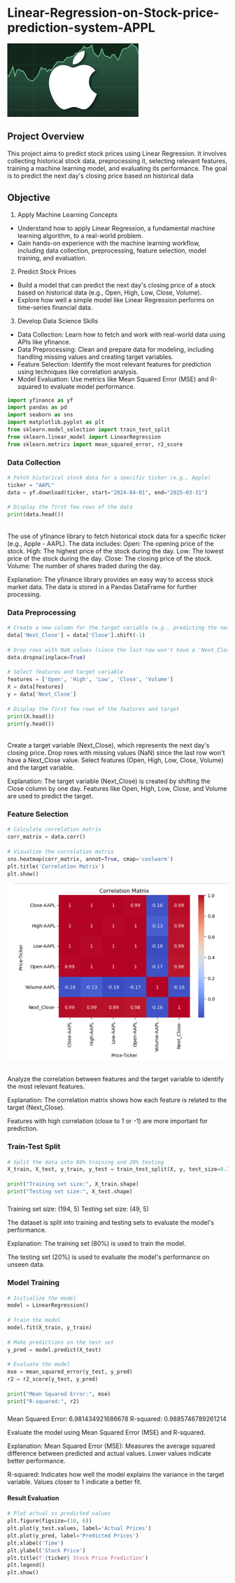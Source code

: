 # Linear-Regression-on-Stock-price-prediction-system-APPL

![Appl Logo](https://github.com/Oriakhi-Osariemen/Linear-Regression-on-Stock-price-prediction-system-APPL/blob/main/download%20(2).jpeg)

## Project Overview
This project aims to predict stock prices using Linear Regression. It involves collecting historical stock data, preprocessing it, selecting relevant features, training a machine learning model, and evaluating its performance. The goal is to predict the next day's closing price based on historical data

## Objective
1. Apply Machine Learning Concepts
  - Understand how to apply Linear Regression, a fundamental machine learning algorithm, to a real-world problem.
  - Gain hands-on experience with the machine learning workflow, including data collection, preprocessing, feature selection, model training, and evaluation.

2. Predict Stock Prices
  - Build a model that can predict the next day's closing price of a stock based on historical data (e.g., Open, High, Low, Close, Volume).
  - Explore how well a simple model like Linear Regression performs on time-series financial data.

3. Develop Data Science Skills
  - Data Collection: Learn how to fetch and work with real-world data using APIs like yfinance.
  - Data Preprocessing: Clean and prepare data for modeling, including handling missing values and creating target variables.
  - Feature Selection: Identify the most relevant features for prediction using techniques like correlation analysis.
  - Model Evaluation: Use metrics like Mean Squared Error (MSE) and R-squared to evaluate model performance.

```Python
import yfinance as yf
import pandas as pd
import seaborn as sns
import matplotlib.pyplot as plt
from sklearn.model_selection import train_test_split
from sklearn.linear_model import LinearRegression
from sklearn.metrics import mean_squared_error, r2_score
```

### Data Collection
```Python
# Fetch historical stock data for a specific ticker (e.g., Apple)
ticker = "AAPL"
data = yf.download(ticker, start="2024-04-01", end="2025-03-31")

# Display the first few rows of the data
print(data.head())
```
######
The use of yfinance library to fetch historical stock data for a specific ticker (e.g., Apple - AAPL). 
The data includes:
Open: The opening price of the stock.
High: The highest price of the stock during the day.
Low: The lowest price of the stock during the day.
Close: The closing price of the stock.
Volume: The number of shares traded during the day.

Explanation:
The yfinance library provides an easy way to access stock market data.
The data is stored in a Pandas DataFrame for further processing.

### Data Preprocessing 
```Python
# Create a new column for the target variable (e.g., predicting the next day's closing price)
data['Next_Close'] = data['Close'].shift(-1)

# Drop rows with NaN values (since the last row won't have a 'Next_Close')
data.dropna(inplace=True)

# Select features and target variable
features = ['Open', 'High', 'Low', 'Close', 'Volume']
X = data[features]
y = data['Next_Close']

# Display the first few rows of the features and target
print(X.head())
print(y.head())
```
######
Create a target variable (Next_Close), which represents the next day's closing price.
Drop rows with missing values (NaN) since the last row won't have a Next_Close value.
Select features (Open, High, Low, Close, Volume) and the target variable.

Explanation:
The target variable (Next_Close) is created by shifting the Close column by one day.
Features like Open, High, Low, Close, and Volume are used to predict the target.

### Feature Selection 
```Python
# Calculate correlation matrix
corr_matrix = data.corr()

# Visualize the correlation matrix
sns.heatmap(corr_matrix, annot=True, cmap='coolwarm')
plt.title('Correlation Matrix')
plt.show()
```
![Result](https://github.com/Oriakhi-Osariemen/Linear-Regression-on-Stock-price-prediction-system-APPL/blob/main/Screenshot%202025-03-21%20012257.png)

######
Analyze the correlation between features and the target variable to identify the most relevant features.

Explanation:
The correlation matrix shows how each feature is related to the target (Next_Close).

Features with high correlation (close to 1 or -1) are more important for prediction.

### Train-Test Split
```Python
# Split the data into 80% training and 20% testing
X_train, X_test, y_train, y_test = train_test_split(X, y, test_size=0.2, random_state=42)

print("Training set size:", X_train.shape)
print("Testing set size:", X_test.shape)
```

#####
Training set size: (194, 5)
Testing set size: (49, 5)

The dataset is split into training and testing sets to evaluate the model's performance.

Explanation:
The training set (80%) is used to train the model.

The testing set (20%) is used to evaluate the model's performance on unseen data.

### Model Training 
```Python
# Initialize the model
model = LinearRegression()

# Train the model
model.fit(X_train, y_train)

# Make predictions on the test set
y_pred = model.predict(X_test)

# Evaluate the model
mse = mean_squared_error(y_test, y_pred)
r2 = r2_score(y_test, y_pred)

print("Mean Squared Error:", mse)
print("R-squared:", r2)
```

#####
Mean Squared Error: 6.981434921686678
R-squared: 0.9885746789261214

Evaluate the model using Mean Squared Error (MSE) and R-squared.

Explanation:
Mean Squared Error (MSE): Measures the average squared difference between predicted and actual values. Lower values indicate better performance.

R-squared: Indicates how well the model explains the variance in the target variable. Values closer to 1 indicate a better fit.

#### Result Evaluation 
```Python
# Plot actual vs predicted values
plt.figure(figsize=(10, 6))
plt.plot(y_test.values, label='Actual Prices')
plt.plot(y_pred, label='Predicted Prices')
plt.xlabel('Time')
plt.ylabel('Stock Price')
plt.title(f'{ticker} Stock Price Prediction')
plt.legend()
plt.show()
```
